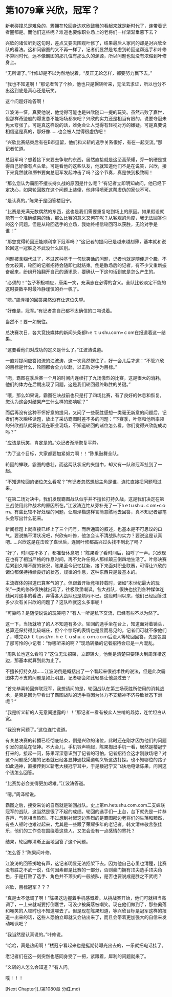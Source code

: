# 第1079章 兴欣，冠军？

新老碰撞总是难免的，簇拥在轮回身边欢欣鼓舞的看起来就是新时代了，连带着记者圈都是。而他们这些呢？难道也要像职业场上的老将们一样渐渐垂暮下去？

兴欣的诸位听到这句时，差点又要去围观叶修了，结果最后人家问的却是对兴欣全队的看法。这和问霸图的又不再一样了，记者们显然是考虑到轮回这帮选手和叶修不算同时代，远不像霸图的那几位有那么久的渊源，所以问题也就没有浓缩到叶修身上。

“无所谓了。”叶修却是不以为然地说着，“反正无论怎样，都要努力赢下去。”

“我也不知道啊！”那记者苦了个脸，他也只是辗转听来，无法去求证，所以也分不出这到底是真心还是玩笑。

这个问题好难答啊！

江波涛一怔，真要他说，他觉得可能也是兴欣随口一提的玩笑。虽然击败了嘉世，但那样奇迹般的爆发总不能场场都来吧？兴欣的实力还是相当有限的，说要夺冠未免太夸张了。可是真这样说的话，难免会让人觉得有轻视对方的嫌疑。可是真要说相信这是真的，那好像……也会被人觉得很虚伪吧！

“兴欣比赛结束后有在B市逗留，他们和义斩的选手关系很好，有在一起交流。”那记者忙道。

总冠军吗？想着接下来要去争取的东西，居然直接就是这至高荣耀，乔一帆硬是觉得自己好像有点头晕。可是看他的这些队友，他就知道他们不是在说笑，兴欣，接下来竟然就和*图*书要向总冠军发起冲击了吗？这个节奏，真是快到极致啊！

“那么您认为霸图不擅长持久战的原因是什么呢？”有记者立即明知故问，他已经下定决心，如果轮回敢在这个问题上装傻，他非得喷死这帮虚伪的家伙不可。

“是认真的。”陈果于是回答楼冠宁。

“比赛是充满无数偶然的东西，这也是我们需要重复站到场上的原因。如果假设就能有一个准确结果的话，那么比赛的意义又何在呢？从客观的角度，我无法回答你的这个问题。但是从轮回选手的立场，我始终相信轮回可以获胜，无论对手是谁！”

“那您觉得轮回还能顺利拿下冠军吗？”这记者的提问已是越来越刻薄，基本就和说轮回这一冠胜之不武没什么区别。

问题被含糊代过了，不过这种基于一句玩笑话的问题，记者也就是随便逗个趣，不会太较真，轮回的记者招待会随即也就结束。倒是散场后的记者，有不少又重新振奋起来，纷纷开始翻开自己的通讯录，要确认一下这句话到底是怎么产生的。

“必须的！”包子积极响应，唐柔一笑，充满志在必得的含义。全队比较淡定不能的这时要数平时最冷静谨慎的乔一帆了。

“嗯。”周泽楷的回答果然没有让这位失望。

“好像是，冠军。”有记者拿自己都不太确信的口吻说着。

当然不！要一如既往。

总决赛次日，各大竞技媒体的新闻头条都hｅｔｕshu.coｍ•ｃom在报道着这一结果。

“这要看他们对成功的定义是什么了。”江波涛说道。

一直对提问应答如流的江波涛，这一次竟然愣住了，好一会儿后才道：“不管兴欣的目标是什么，轮回都会全力以赴，以击败对手为目标。”

“呃，霸图在季后赛一个月的时间内连续打了九场激烈的比赛，这是很大的消耗，他们的体力在后期出现了问题，这是我们轮回最终取胜的关键。”

“哦，那么如果说，霸图在决战前也只是打了四场比赛，有了良好的休息和恢复，您认为这会对结果产生什么样的影响呢？”

而后再没有这种不怀好意的提问，又问了一些获胜感想一类毫无新意的问题后，记者们再次瞬移话题，放出了采访霸图时差不多的问题：“下赛季，叶修和他所率领的兴欣战队就将出现在职业现场，不知道轮回的诸位怎么看，你们觉得兴欣能成功吗？”

“应该是玩笑，肯定是的。”众记者渐渐恢复平静。

“为了这个目标，大家都要加紧努力啊！！”陈果鼓舞全队。

轮回的蝉联，霸图的悲壮，而这两队状况的夹缝中，却又有一队和冠军扯到了一起。

“不知道轮回的诸位怎么看呢？”有记者忽然想起主角是谁，连忙直接把问题甩过来。

“在第二场对决中，我们发现霸图战队似乎并不擅长打持久战，这是我们决定在第三战使用此种战术的原因所在。”江波涛连忙从旁补充了一下hｅtｕshｕ.ｃom•cｏｍ。有些比较不好处理的问题，让周泽楷这样言简意赅地去回答，真不知记者那笔头会写出什么花来。

新闻标题上就直接已经上了三个问号，而后通篇的叙述，也基本是不可思议的口气。要说搞不清状况吧，兴欣有叶修，他怎会认不清战队的实力？要说这是认真吧……兴欣这是在击败了嘉世后，连同叶修都高兴过头找不到北了吗？

“好了，时间差不多了，都准备休息吧！”陈果看了看时间后，招呼了一声。兴欣现在也有了相当严格的作息时间，再不允许任何人那样颠三倒四地生活了。叶修决赛后累到久睡不醒的状况，陈果至今记忆犹新。接下来面对职业联赛，可得让兴欣的诸位都保持持续良好的状态，规律的作息，这种东西只是最基本的。

主流媒体的报道已算客气的了。但跟着开始竞相转载时，诸如“本世纪最大的玩笑”一类的修饰很快就出现了，往极致里嘲讽。各大战队，很快也接到各种媒体连线问对这事的看法，弄得各大战队也是烦闷不已。这段时间以来，他们已经回答过多少次有关兴欣的问题了？这队咋就这么多事呢！

“可靠吗？是随便说说的玩笑吧？”有人一听是私下交流，已经有些不以为然了。

这一下，当场就喷了的人不知道有多少。轮回的选手坐在台上，知道面对着镜头，总算还保持得比较端庄，但个个惊讶的表情也是显而易见的。记者们可就不像他们了，噗完以hｔｔps://ｍ.ｈｅｔｕshu.ｃｏｍ.cｏｍ后没人等轮回回答，先是包围了那可怜的小记者：“你哪听来的啊？”现场转播的记者招待会已是一片混乱。

“周队长也这么看吗？”这位无法招架，立即转火，他倒是清楚只要转火到周泽楷这边，那基本就算到此为止了。

不擅长打持久战……江波涛倒是概括出了一个看起来很战术性的说法，但是此次霸图体力不支的问题是如此明显，记者哪会如此轻易让他混过去？

“首先恭喜轮回蝉联冠军，我想请问的是，轮回战队在第三场获胜所使用的消耗战术，是否是因为早看出了霸图战队的选手将因为体力不支精神不济导致状态下滑呢？”

“我是听义斩的人无意间透露的！！”那记者一看有被众人生啃的趋势，连忙坦白从宽。

“我没有问题了。”这位连忙说道。

有关总决赛的转播已经彻底结束，倒是兴欣的诸位，此时还在刚才因为他们的问题引发的混乱在怔神。不大会儿，手机铃声响起，陈果掏出手机一看，居然是楼冠宁打来的，接起一问，陈果深深意识到了记者的可怕。记者招待会这才刚散场吧？对这个问题感兴趣的记者就已经各显神通找渠道朝义斩这边打探。也不知哪位的路子如此通神，直接传到义斩老大楼冠宁耳中，于是楼冠宁又飞快地电话陈果，问问这个该怎么回答。

“比赛势必会变得更加艰难。”江波涛答道。

“嗯。”周泽楷说。

霸图之后，接受采访的自然就是轮回战队。史上第m.hetushu.com.com二支蝉联冠军的战队，这当然是很了不起的成绩。轮回的选手们一上台，台下就先是一片恭喜声，气氛相当热烈。不过想到衬起这边热烈的是霸图那边老将们的失落和黯然，有些人顿时也难过起来，尤其是一些跟了荣耀多年的老记者，韩文清林敬言张佳乐，他们的工作总在围绕着这些人，又怎会没有一点感情的寄托？

结果，轮回却清晰正面地回答了这个问题。

“怎么答？”陈果问叶修。

江波涛的回答掷地有声，这记者明显无法招架下去。因为他自己心里也清楚，比赛没有胜之不武一说，任何因素都是比赛的一部分，否则豪门拥有顶尖选手顶尖角色，于是打败了选手、角色并不顶尖的一般战队，是否也要说成是胜之不武呢？

兴欣，目标冠军？？？

“真是太不低调了啊！”陈果这边握着手机感慨着。从挑战赛开始，他们可就相当高调了，一上来就喊要打倒嘉世，可没少被奚落被嘲笑。现在他们做到了，那些奚落和嘲笑的人顿时也不知道哪去了。但是现在陈果知道，等兴欣目标是冠军这样的报道一出来的话，这些人恐怕立即就又会钻出来了，而且会带着更加强大的自信来发动嘲讽吧？

“我当然是认真说的。”叶修说。

“哈哈，真是热闹啊！”楼冠宁看起来也是挺期待曝光出去的，一乐就把电话挂了。

老记者们在这一刻突然也感同身受了一把，紧跟着，犀利的问题就来了。

“义斩的人怎么会知道？”有人问。

噗！！！



[Next Chapter](./第1080章 分红.md)